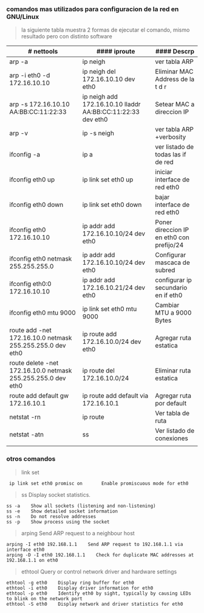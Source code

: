 ### comandos mas utilizados para configuracion de la red en GNU/Linux

> la siguiente tabla muestra 2 formas de ejecutar el comando, mismo resultado pero con distinto software

| # nettools  | #### iproute | #### Descrp |
| ------------- | ------------- |----------------|
| arp -a  | ip neigh  | ver tabla ARP
| arp -i eth0 -d 172.16.10.10  |  ip neigh del 172.16.10.10 dev eth0 |Eliminar MAC Address de la t d r|
| arp -s 172.16.10.10 AA:BB:CC:11:22:33 | ip neigh add 172.16.10.10 lladdr AA:BB:CC:11:22:33 dev eth0 | Setear MAC a direccion IP
| arp -v | ip -s neigh | ver tabla ARP +verbosity |
| ifconfig -a | ip a | ver listado de todas las if de red|
| ifconfig eth0 up  | ip link set eth0 up | iniciar interface de red eth0 |
| ifconfig eth0 down | ip link set eth0 down | bajar interface de red eth0|
| ifconfig eth0 172.16.10.10 | ip addr add 172.16.10.10/24 dev eth0  | Poner direccion IP en eth0 con prefijo/24    |
| ifconfig eth0 netmask 255.255.255.0 | ip addr add 172.16.10.10/24 dev eth0  | Configurar mascaca de subred|
| ifconfig eth0:0 172.16.10.10 | ip addr add 172.16.10.21/24 dev eth0  |  configurar ip secundario en if eth0|
| ifconfig eth0 mtu 9000  | ip link set eth0 mtu 9000 | Cambiar MTU a 9000 Bytes |
| route add -net 172.16.10.0 netmask 255.255.255.0 dev eth0  | ip route add 172.16.10.0/24 dev eth0 |Agregar ruta estatica|
| route delete -net 172.16.10.0 netmask 255.255.255.0 dev eth0|ip route del 172.16.10.0/24|Eliminar ruta estatica|
| route add default gw 172.16.10.1| ip route add default via 172.16.10.1  |  Agregar ruta por default  |
| netstat -rn |  ip route | Ver tabla de ruta|
| netstat -atn | ss| Ver listado de conexiones|
|   |  | |


### otros comandos

> link set

     ip link set eth0 promisc on       Enable promiscuous mode for eth0

> ss Display socket statistics.

    ss -a    Show all sockets (listening and non-listening)
    ss -e    Show detailed socket information
    ss -n    Do not resolve addresses
    ss -p    Show process using the socket
    
> arping    Send ARP request to a neighbour host

    arping -I eth0 192.168.1.1    Send ARP request to 192.168.1.1 via interface eth0
    arping -D -I eth0 192.168.1.1    Check for duplicate MAC addresses at 192.168.1.1 on eth0

> ethtool     Query or control network driver and hardware settings

    ethtool -g eth0    Display ring buffer for eth0
    ethtool -i eth0    Display driver information for eth0
    ethtool -p eth0    Identify eth0 by sight, typically by causing LEDs to blink on the network port
    ethtool -S eth0    Display network and driver statistics for eth0
